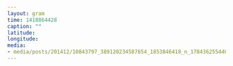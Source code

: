 ```yaml
---
layout: gram
time: 1418864428
caption: ""
latitude: 
longitude: 
media:
- media/posts/201412/10843797_389120234587654_1853846418_n_17843625544000351.jpg
---
```

